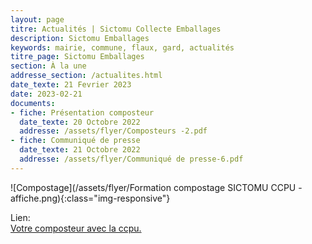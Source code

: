 ```yaml
---
layout: page
titre: Actualités | Sictomu Collecte Emballages
description: Sictomu Emballages
keywords: mairie, commune, flaux, gard, actualités
titre_page: Sictomu Emballages
section: À la une
addresse_section: /actualites.html
date_texte: 21 Fevrier 2023
date: 2023-02-21
documents:
- fiche: Présentation composteur
  date_texte: 20 Octobre 2022
  addresse: /assets/flyer/Composteurs -2.pdf
- fiche: Communiqué de presse
  date_texte: 21 Octobre 2022
  addresse: /assets/flyer/Communiqué de presse-6.pdf
---
```


![Compostage](/assets/flyer/Formation compostage SICTOMU CCPU - affiche.png){:class="img-responsive"}


Lien:<br>
 <a href="https://www.ccpaysduzes.fr/environnement/gestion-des-dechets/10-environnement/96-votre-composteur-avec-la-ccpu.html">Votre composteur avec la ccpu.</a>  <br> 
 



